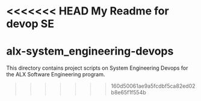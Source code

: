<<<<<<< HEAD
My Readme for devop SE
=======
# alx-system_engineering-devops
This directory contains project scripts on System Engineering Devops for the ALX Software Engineering program.
>>>>>>> 160d50061ae9a5fcdbf5ca82ed02b8e65f1f554b

